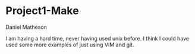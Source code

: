 Project1-Make
=============

Daniel Matheson

I am having a hard time, never having used unix before.  I think I could have used some more examples of just using VIM and git.


